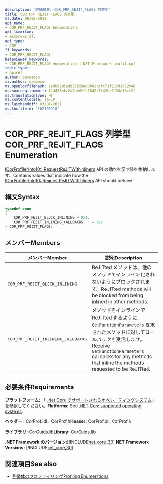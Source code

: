 ```yaml
---
description: '詳細情報: COR_PRF_REJIT_FLAGS 列挙型'
title: COR_PRF_REJIT_FLAGS 列挙型
ms.date: 08/06/2019
api_name:
- COR_PRF_REJIT_FLAGS Enumeration
api_location:
- mscorwks.dll
api_type:
- COM
f1_keywords:
- COR_PRF_REJIT_FLAGS
helpviewer_keywords:
- COR_PRF_REJIT_FLAGS enumeration [.NET Framework profiling]
topic_type:
- apiref
author: davmason
ms.author: davmason
ms.openlocfilehash: aad66285e9b31558a68b8ccdfc71f103d1772946
ms.sourcegitcommit: 42d436ebc2a7ee02fc1848c7742bc7d80e13fc2f
ms.translationtype: MT
ms.contentlocale: ja-JP
ms.lasthandoff: 03/04/2021
ms.locfileid: "102106918"
---
```

# <a name="cor_prf_rejit_flags-enumeration"></a><span data-ttu-id="a5e6a-103">COR_PRF_REJIT_FLAGS 列挙型</span><span class="sxs-lookup"><span data-stu-id="a5e6a-103">COR_PRF_REJIT_FLAGS Enumeration</span></span>

<span data-ttu-id="a5e6a-104">[ICorProfilerInfo10:: RequestReJITWithInliners](icorprofilerinfo10-requestrejitwithinliners-method.md) API の動作を示す値を格納します。</span><span class="sxs-lookup"><span data-stu-id="a5e6a-104">Contains values that indicate how the [ICorProfilerInfo10::RequestReJITWithInliners](icorprofilerinfo10-requestrejitwithinliners-method.md) API should behave.</span></span>  
  
## <a name="syntax"></a><span data-ttu-id="a5e6a-105">構文</span><span class="sxs-lookup"><span data-stu-id="a5e6a-105">Syntax</span></span>  
  
```cpp  
typedef enum  
{
    COR_PRF_REJIT_BLOCK_INLINING = 0x1,
    COR_PRF_REJIT_INLINING_CALLBACKS    = 0x2
} COR_PRF_REJIT_FLAGS;  
```  
  
## <a name="members"></a><span data-ttu-id="a5e6a-106">メンバー</span><span class="sxs-lookup"><span data-stu-id="a5e6a-106">Members</span></span>  
  
|<span data-ttu-id="a5e6a-107">メンバー</span><span class="sxs-lookup"><span data-stu-id="a5e6a-107">Member</span></span>|<span data-ttu-id="a5e6a-108">説明</span><span class="sxs-lookup"><span data-stu-id="a5e6a-108">Description</span></span>|  
|------------|-----------------|  
|`COR_PRF_REJIT_BLOCK_INLINING`| <span data-ttu-id="a5e6a-109">ReJITted メソッドは、他のメソッドでインライン化されないようにブロックされます。</span><span class="sxs-lookup"><span data-stu-id="a5e6a-109">ReJITted methods will be blocked from being inlined in other methods.</span></span> |  
|`COR_PRF_REJIT_INLINING_CALLBACKS`| <span data-ttu-id="a5e6a-110">メソッドをインラインで ReJITted するように `GetFunctionParameters` 要求されたメソッドに対してコールバックを受信します。</span><span class="sxs-lookup"><span data-stu-id="a5e6a-110">Receive `GetFunctionParameters` callbacks for any methods that inline the methods requested to be ReJITted.</span></span> |  

## <a name="requirements"></a><span data-ttu-id="a5e6a-111">必要条件</span><span class="sxs-lookup"><span data-stu-id="a5e6a-111">Requirements</span></span>  

 <span data-ttu-id="a5e6a-112">**プラットフォーム:** 「 [.Net Core でサポートされるオペレーティングシステム](../../../core/install/windows.md?pivots=os-windows)」を参照してください。</span><span class="sxs-lookup"><span data-stu-id="a5e6a-112">**Platforms:** See [.NET Core supported operating systems](../../../core/install/windows.md?pivots=os-windows).</span></span>  
  
 <span data-ttu-id="a5e6a-113">**ヘッダー** : CorProf.idl、CorProf.h</span><span class="sxs-lookup"><span data-stu-id="a5e6a-113">**Header:** CorProf.idl, CorProf.h</span></span>  
  
 <span data-ttu-id="a5e6a-114">**ライブラリ:** CorGuids.lib</span><span class="sxs-lookup"><span data-stu-id="a5e6a-114">**Library:** CorGuids.lib</span></span>  
  
 <span data-ttu-id="a5e6a-115">**.NET Framework のバージョン:**[!INCLUDE[net_core_30](../../../../includes/net-core-30-md.md)]</span><span class="sxs-lookup"><span data-stu-id="a5e6a-115">**.NET Framework Versions:** [!INCLUDE[net_core_30](../../../../includes/net-core-30-md.md)]</span></span>
  
## <a name="see-also"></a><span data-ttu-id="a5e6a-116">関連項目</span><span class="sxs-lookup"><span data-stu-id="a5e6a-116">See also</span></span>

- [<span data-ttu-id="a5e6a-117">列挙体のプロファイリング</span><span class="sxs-lookup"><span data-stu-id="a5e6a-117">Profiling Enumerations</span></span>](profiling-enumerations.md)
